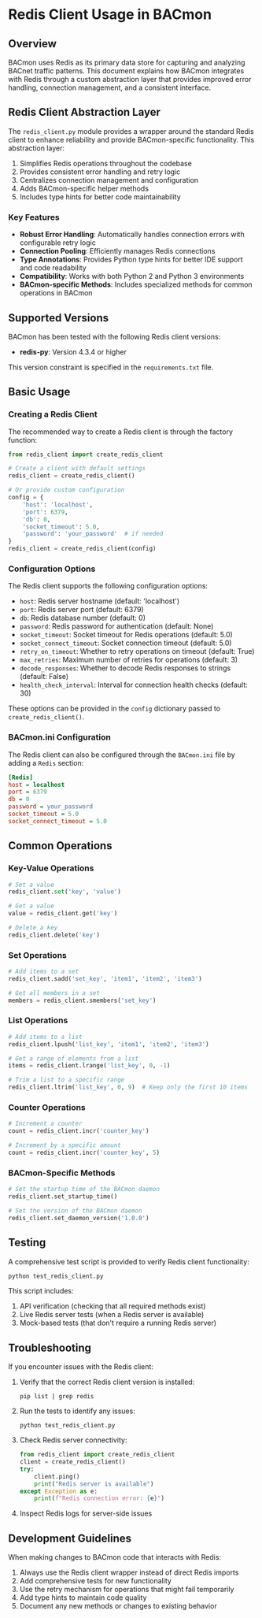 # Redis Client Usage in BACmon

## Overview

BACmon uses Redis as its primary data store for capturing and analyzing BACnet traffic patterns. This document explains how BACmon integrates with Redis through a custom abstraction layer that provides improved error handling, connection management, and a consistent interface.

## Redis Client Abstraction Layer

The `redis_client.py` module provides a wrapper around the standard Redis client to enhance reliability and provide BACmon-specific functionality. This abstraction layer:

1. Simplifies Redis operations throughout the codebase
2. Provides consistent error handling and retry logic
3. Centralizes connection management and configuration
4. Adds BACmon-specific helper methods
5. Includes type hints for better code maintainability

### Key Features

- **Robust Error Handling**: Automatically handles connection errors with configurable retry logic
- **Connection Pooling**: Efficiently manages Redis connections
- **Type Annotations**: Provides Python type hints for better IDE support and code readability
- **Compatibility**: Works with both Python 2 and Python 3 environments
- **BACmon-specific Methods**: Includes specialized methods for common operations in BACmon

## Supported Versions

BACmon has been tested with the following Redis client versions:

- **redis-py**: Version 4.3.4 or higher

This version constraint is specified in the `requirements.txt` file.

## Basic Usage

### Creating a Redis Client

The recommended way to create a Redis client is through the factory function:

```python
from redis_client import create_redis_client

# Create a client with default settings
redis_client = create_redis_client()

# Or provide custom configuration
config = {
    'host': 'localhost',
    'port': 6379,
    'db': 0,
    'socket_timeout': 5.0,
    'password': 'your_password'  # if needed
}
redis_client = create_redis_client(config)
```

### Configuration Options

The Redis client supports the following configuration options:

- `host`: Redis server hostname (default: 'localhost')
- `port`: Redis server port (default: 6379)
- `db`: Redis database number (default: 0)
- `password`: Redis password for authentication (default: None)
- `socket_timeout`: Socket timeout for Redis operations (default: 5.0)
- `socket_connect_timeout`: Socket connection timeout (default: 5.0)
- `retry_on_timeout`: Whether to retry operations on timeout (default: True)
- `max_retries`: Maximum number of retries for operations (default: 3)
- `decode_responses`: Whether to decode Redis responses to strings (default: False)
- `health_check_interval`: Interval for connection health checks (default: 30)

These options can be provided in the `config` dictionary passed to `create_redis_client()`.

### BACmon.ini Configuration

The Redis client can also be configured through the `BACmon.ini` file by adding a `Redis` section:

```ini
[Redis]
host = localhost
port = 6379
db = 0
password = your_password
socket_timeout = 5.0
socket_connect_timeout = 5.0
```

## Common Operations

### Key-Value Operations

```python
# Set a value
redis_client.set('key', 'value')

# Get a value
value = redis_client.get('key')

# Delete a key
redis_client.delete('key')
```

### Set Operations

```python
# Add items to a set
redis_client.sadd('set_key', 'item1', 'item2', 'item3')

# Get all members in a set
members = redis_client.smembers('set_key')
```

### List Operations

```python
# Add items to a list
redis_client.lpush('list_key', 'item1', 'item2', 'item3')

# Get a range of elements from a list
items = redis_client.lrange('list_key', 0, -1)

# Trim a list to a specific range
redis_client.ltrim('list_key', 0, 9)  # Keep only the first 10 items
```

### Counter Operations

```python
# Increment a counter
count = redis_client.incr('counter_key')

# Increment by a specific amount
count = redis_client.incr('counter_key', 5)
```

### BACmon-Specific Methods

```python
# Set the startup time of the BACmon daemon
redis_client.set_startup_time()

# Set the version of the BACmon daemon
redis_client.set_daemon_version('1.0.0')
```

## Testing

A comprehensive test script is provided to verify Redis client functionality:

```bash
python test_redis_client.py
```

This script includes:

1. API verification (checking that all required methods exist)
2. Live Redis server tests (when a Redis server is available)
3. Mock-based tests (that don't require a running Redis server)

## Troubleshooting

If you encounter issues with the Redis client:

1. Verify that the correct Redis client version is installed:
   ```
   pip list | grep redis
   ```

2. Run the tests to identify any issues:
   ```
   python test_redis_client.py
   ```

3. Check Redis server connectivity:
   ```python
   from redis_client import create_redis_client
   client = create_redis_client()
   try:
       client.ping()
       print("Redis server is available")
   except Exception as e:
       print(f"Redis connection error: {e}")
   ```

4. Inspect Redis logs for server-side issues

## Development Guidelines

When making changes to BACmon code that interacts with Redis:

1. Always use the Redis client wrapper instead of direct Redis imports
2. Add comprehensive tests for new functionality
3. Use the retry mechanism for operations that might fail temporarily
4. Add type hints to maintain code quality
5. Document any new methods or changes to existing behavior 